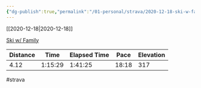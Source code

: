 ```yaml
---
{"dg-publish":true,"permalink":"/01-personal/strava/2020-12-18-ski-w-family/"}
---
```



[[2020-12-18\|2020-12-18]]

[Ski w/ Family](https://www.strava.com/activities/4497843362)

| Distance | Time    | Elapsed Time | Pace  | Elevation |
| -------- | ------- | ------------ | ----- | --------- |
| 4.12     | 1:15:29 | 1:41:25      | 18:18 | 317       |




#strava
